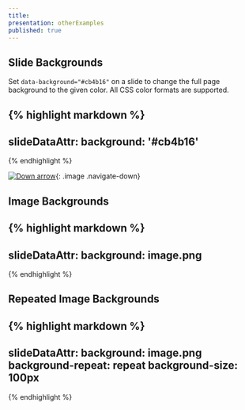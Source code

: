 ```yaml
---
title:
presentation: otherExamples
published: true
---
```


<section markdown="1" data-background="#cb4b16">

## Slide Backgrounds

Set `data-background="#cb4b16"` on a slide to change the full page background to the given color. All CSS color formats are supported.

{% highlight markdown %}
---
slideDataAttr:
  background: '#cb4b16'
---
{% endhighlight %}

[![Down arrow](https://s3.amazonaws.com/hakim-static/reveal-js/arrow.png)](#){: .image .navigate-down}

</section>
<section markdown="1" data-background="https://s3.amazonaws.com/hakim-static/reveal-js/arrow.png">

## Image Backgrounds

{% highlight markdown %}
---
slideDataAttr:
  background: image.png
---
{% endhighlight %}

</section>
<section markdown="1" data-background="https://s3.amazonaws.com/hakim-static/reveal-js/arrow.png" data-background-repeat="repeat" data-background-size="100px">

## Repeated Image Backgrounds

{% highlight markdown %}
---
slideDataAttr:
  background: image.png
  background-repeat: repeat
  background-size: 100px
---
{% endhighlight %}

</section>
